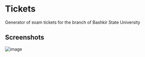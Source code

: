 # Tickets
Generator of exam tickets for the branch of Bashkir State University

## Screenshots
![image](https://user-images.githubusercontent.com/55300023/235252268-5ea24e7a-622e-4337-a28b-9db2e932bb8f.png)
